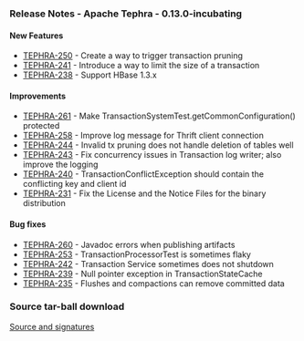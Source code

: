 <!--
 Licensed to the Apache Software Foundation (ASF) under one
 or more contributor license agreements.  See the NOTICE file
 distributed with this work for additional information
 regarding copyright ownership.  The ASF licenses this file
 to you under the Apache License, Version 2.0 (the
 "License"); you may not use this file except in compliance
 with the License.  You may obtain a copy of the License at

     http://www.apache.org/licenses/LICENSE-2.0

 Unless required by applicable law or agreed to in writing, software
 distributed under the License is distributed on an "AS IS" BASIS,
 WITHOUT WARRANTIES OR CONDITIONS OF ANY KIND, either express or implied.
 See the License for the specific language governing permissions and
 limitations under the License.
-->

<head>
  <title>Apache Tephra Release 0.13.0-incubating</title>
</head>

### Release Notes - Apache Tephra - 0.13.0-incubating

#### New Features
* [TEPHRA-250](https://issues.apache.org/jira/browse/TEPHRA-250) - Create a way to trigger transaction pruning
* [TEPHRA-241](https://issues.apache.org/jira/browse/TEPHRA-241) - Introduce a way to limit the size of a transaction
* [TEPHRA-238](https://issues.apache.org/jira/browse/TEPHRA-238) - Support HBase 1.3.x

#### Improvements
* [TEPHRA-261](https://issues.apache.org/jira/browse/TEPHRA-261) - Make TransactionSystemTest.getCommonConfiguration() protected
* [TEPHRA-258](https://issues.apache.org/jira/browse/TEPHRA-258) - Improve log message for Thrift client connection
* [TEPHRA-244](https://issues.apache.org/jira/browse/TEPHRA-244) - Invalid tx pruning does not handle deletion of tables well
* [TEPHRA-243](https://issues.apache.org/jira/browse/TEPHRA-243) - Fix concurrency issues in Transaction log writer; also improve the logging
* [TEPHRA-240](https://issues.apache.org/jira/browse/TEPHRA-240) - TransactionConflictException should contain the conflicting key and client id
* [TEPHRA-231](https://issues.apache.org/jira/browse/TEPHRA-231) - Fix the License and the Notice Files for the binary distribution

#### Bug fixes
* [TEPHRA-260](https://issues.apache.org/jira/browse/TEPHRA-260) - Javadoc errors when publishing artifacts
* [TEPHRA-253](https://issues.apache.org/jira/browse/TEPHRA-253) - TransactionProcessorTest is sometimes flaky
* [TEPHRA-242](https://issues.apache.org/jira/browse/TEPHRA-242) - Transaction Service sometimes does not shutdown
* [TEPHRA-239](https://issues.apache.org/jira/browse/TEPHRA-239) - Null pointer exception in TransactionStateCache
* [TEPHRA-235](https://issues.apache.org/jira/browse/TEPHRA-235) - Flushes and compactions can remove committed data

### Source tar-ball download
[Source and signatures](http://www.apache.org/dyn/closer.cgi/incubator/tephra/0.13.0-incubating/src)
